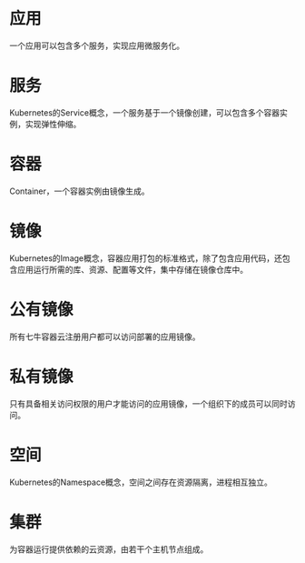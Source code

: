 # 应用
一个应用可以包含多个服务，实现应用微服务化。

# 服务
Kubernetes的Service概念，一个服务基于一个镜像创建，可以包含多个容器实例，实现弹性伸缩。

# 容器
Container，一个容器实例由镜像生成。

# 镜像
Kubernetes的Image概念，容器应用打包的标准格式，除了包含应用代码，还包含应用运行所需的库、资源、配置等文件，集中存储在镜像仓库中。

# 公有镜像
所有七牛容器云注册用户都可以访问部署的应用镜像。

# 私有镜像
只有具备相关访问权限的用户才能访问的应用镜像，一个组织下的成员可以同时访问。

# 空间
Kubernetes的Namespace概念，空间之间存在资源隔离，进程相互独立。

# 集群
为容器运行提供依赖的云资源，由若干个主机节点组成。
